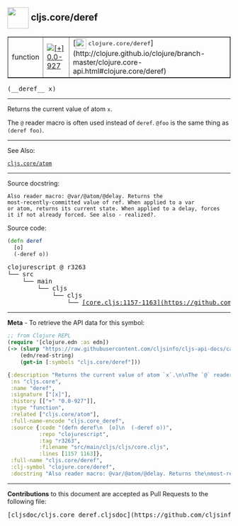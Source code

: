 ## <img width="48px" valign="middle" src="http://i.imgur.com/Hi20huC.png"> cljs.core/deref

 <table border="1">
<tr>

<td>function</td>
<td><a href="https://github.com/cljsinfo/cljs-api-docs/tree/0.0-927"><img valign="middle" alt="[+] 0.0-927" src="https://img.shields.io/badge/+-0.0--927-lightgrey.svg"></a> </td>
<td>
[<img height="24px" valign="middle" src="http://i.imgur.com/1GjPKvB.png"> <samp>clojure.core/deref</samp>](http://clojure.github.io/clojure/branch-master/clojure.core-api.html#clojure.core/deref)
</td>
</tr>
</table>

 <samp>
(__deref__ x)<br>
</samp>

---

Returns the current value of atom `x`.

The `@` reader macro is often used instead of `deref`. `@foo` is the same thing
as `(deref foo)`.

---


See Also:

[`cljs.core/atom`](cljs.core_atom.md)<br>

---

Source docstring:

```
Also reader macro: @var/@atom/@delay. Returns the
most-recently-committed value of ref. When applied to a var
or atom, returns its current state. When applied to a delay, forces
it if not already forced. See also - realized?.
```

Source code:

```clj
(defn deref
  [o]
  (-deref o))
```

 <pre>
clojurescript @ r3263
└── src
    └── main
        └── cljs
            └── cljs
                └── <ins>[core.cljs:1157-1163](https://github.com/clojure/clojurescript/blob/r3263/src/main/cljs/cljs/core.cljs#L1157-L1163)</ins>
</pre>


---

__Meta__ - To retrieve the API data for this symbol:

```clj
;; from Clojure REPL
(require '[clojure.edn :as edn])
(-> (slurp "https://raw.githubusercontent.com/cljsinfo/cljs-api-docs/catalog/cljs-api.edn")
    (edn/read-string)
    (get-in [:symbols "cljs.core/deref"]))
```

```clj
{:description "Returns the current value of atom `x`.\n\nThe `@` reader macro is often used instead of `deref`. `@foo` is the same thing\nas `(deref foo)`.",
 :ns "cljs.core",
 :name "deref",
 :signature ["[x]"],
 :history [["+" "0.0-927"]],
 :type "function",
 :related ["cljs.core/atom"],
 :full-name-encode "cljs.core_deref",
 :source {:code "(defn deref\n  [o]\n  (-deref o))",
          :repo "clojurescript",
          :tag "r3263",
          :filename "src/main/cljs/cljs/core.cljs",
          :lines [1157 1163]},
 :full-name "cljs.core/deref",
 :clj-symbol "clojure.core/deref",
 :docstring "Also reader macro: @var/@atom/@delay. Returns the\nmost-recently-committed value of ref. When applied to a var\nor atom, returns its current state. When applied to a delay, forces\nit if not already forced. See also - realized?."}

```

---

__Contributions__ to this document are accepted as Pull Requests to the following file:

 <pre>
[cljsdoc/cljs.core_deref.cljsdoc](https://github.com/cljsinfo/cljs-api-docs/blob/master/cljsdoc/cljs.core_deref.cljsdoc)
</pre>

